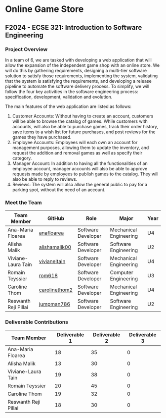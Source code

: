# Online Game Store
## F2024 - ECSE 321: Introduction to Software Engineering
### Project Overview

In a team of 6, we are tasked with developing a web application that will allow the expansion of the independent game shop with an online store. We will do this by gathering requirements, designing a multi-tier software solution to satisfy those requirements, implementing the system, validating that the system is satisfying the requirements, and developing a release pipeline to automate the software delivery process. To simplify, we will follow the four key activities in the software engineering process: specification, development, validation and evolution. 

The main features of the web application are listed as follows:
1.	Customer Accounts: Without having to create an account, customers will be able to browse the catalog of games. While customers with accounts, will also be able to purchase games, track their order history, save items to a wish list for future purchases, and post reviews for the games they have purchased.
2.	Employee Accounts: Employees will each own an account for management purposes, allowing them to update the inventory, and request the addition and removal games as well as specify their category. 
3.	Manager Account: In addition to having all the functionalities of an employee account, manager accounts will also be able to approve requests made by employees to publish games to the catalog. They will also be able to reply to reviews.
4.	Reviews: The system will also allow the general public to pay for a parking spot, without the need of an account.

   
### Meet the Team
| Team Member | GitHub | Role | Major | Year|
|-------------|---------------|---------------| ---------------|-------------|
| Ana-Maria Floarea | [anafloarea](https://github.com/anafloarea)  | Software Developer | Mechanical Engineering | U4 |
| Alisha Malik | [alishamalik00](https://github.com/alishamalik00)  | Software Developer | Software Engineering | U2 |
| Viviane-Laura Tain   | [vivianeltain](https://github.com/vivianeltain) | Software Developer| Mechanical Engineering | U4|
| Romain Teyssier| [rom618](https://github.com/rom618) | Software Developer | Computer Engineering | U3 |
| Caroline Thom | [carolinethom2](https://github.com/carolinethom2)  | Software Developer | Mechanical Engineering | U4 |
| Reswanth Reji Pillai | [jumpman786](https://github.com/jumpman786)  | Software Developer | Software Engineering | U2 |

### Deliverable Contributions 
| Team Member | Deliverable 1 | Deliverable 2 |  Deliverable 3 |
|-------------|---------------|---------------| ---------------|
| Ana-Maria Floarea | 18   | 35 | 0 |
| Alisha Malik | 13   | 30 | 0 |
| Viviane-Laura Tain   | 19   | 38 | 0 |
| Romain Teyssier| 20   | 45 | 0 |
| Caroline Thom | 19   | 32 | 0 |
| Reswanth Reji Pillai | 18   | 30 | 0 |
